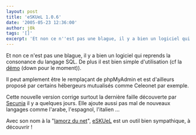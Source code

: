 ```yaml
---
layout: post
title: 'eSKUeL 1.0.6'
date: '2005-05-23 12:36:00'
author: j0k
tags: '[]'
excerpt: 'Et non ce n''est pas une blague, il y a bien un logiciel qui reprends la consonance du langage SQL. De plus il est bien simple d''utilisation (cf la [démo](http://eskuel.sourceforge.net/eskuel/main.php) (down pour le moment)).   )   Il peut amplement être le remplaçant de phpMyAdmin et est d''ailleurs proposé par certains hébergeurs mutualisés comme Celeonet      ...'
---
```


Et non ce n'est pas une blague, il y a bien un logiciel qui reprends la consonance du langage SQL. De plus il est bien simple d'utilisation (cf la [démo](http://eskuel.sourceforge.net/eskuel/main.php) (down pour le moment)).

Il peut amplement être le remplaçant de phpMyAdmin et est d'ailleurs proposé par certains hébergeurs mutualisés comme Celeonet par exemple.

Cette nouvelle version corrige surtout la dernière faille découverte par [Secunia](http://secunia.com/advisories/15208/) il y a quelques jours. Elle ajoute aussi pas mal de nouveaux langages comme l'arabe, l'espagnol, l'italien ...

Avec son nom à la "[lamorz du net](http://www.j0k3r.net/articles-le-bon-counter-_-1.html)", [eSKUeL](http://www.phptools4u.com/scripts/eskuel/) est un outil bien sympathique, à découvrir !
